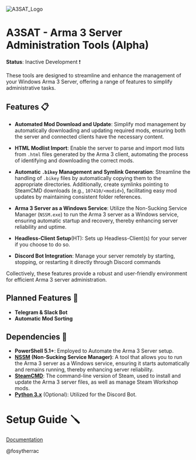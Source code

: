 ![A3SAT_Logo](https://github.com/user-attachments/assets/16a8b678-9d9b-48ba-ab5a-9edc6fa69599)

# A3SAT - Arma 3 Server Administration Tools (Alpha)
**Status**: Inactive Development ❗

These tools are designed to streamline and enhance the management of your Windows Arma 3 Server, offering a range of features to simplify administrative tasks.

## Features 📋

- **Automated Mod Download and Update**: Simplify mod management by automatically downloading and updating required mods, ensuring both the server and connected clients have the necessary content.

- **HTML Modlist Import**: Enable the server to parse and import mod lists from `.html` files generated by the Arma 3 client, automating the process of identifying and downloading the correct mods.

- **Automatic `.bikey` Management and Symlink Generation**: Streamline the handling of `.bikey` files by automatically copying them to the appropriate directories. Additionally, create symlinks pointing to SteamCMD downloads (e.g., `107410/<modid>`), facilitating                                                               easy mod updates by maintaining consistent folder references.

- **Arma 3 Server as a Windows Service**: Utilize the Non-Sucking Service Manager (`NSSM.exe`) to run the Arma 3 server as a Windows service, ensuring automatic startup and recovery, thereby enhancing server reliability and uptime.

- **Headless-Client Setup**(HT): Sets up Headless-Client(s) for your server if you choose to do so.

- **Discord Bot Integration**: Manage your server remotely by starting, stopping, or restarting it directly through Discord commands

Collectively, these features provide a robust and user-friendly environment for efficient Arma 3 server administration.

## Planned Features 🚧 

- **Telegram & Slack Bot**
- **Automatic Mod Sorting**

## Dependencies 🔗

- **PowerShell 5.1+**: Employed to Automate the Arma 3 Server setup.​
- **[NSSM](https://nssm.cc/download) (Non-Sucking Service Manager)**: A tool that allows you to run the Arma 3 server as a Windows service, ensuring it starts automatically and remains running, thereby enhancing server reliability.
- **[SteamCMD](https://steamcdn-a.akamaihd.net/client/installer/steamcmd.zip)**: The command-line version of Steam, used to install and update the Arma 3 server files, as well as manage Steam Workshop mods. 
- **[Python 3.x](https://www.python.org/downloads)** (Optional): Utilized for the Discord Bot.​

# Setup Guide 🪛
[Documentation](setup_guide.md)

@fosytherrac

